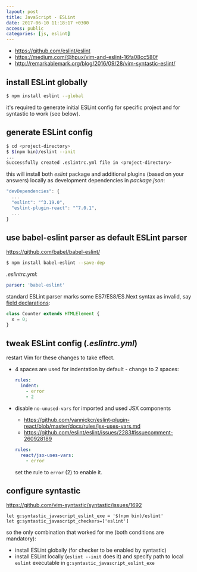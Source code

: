 ```yaml
---
layout: post
title: JavaScript - ESLint
date: 2017-06-10 11:18:17 +0300
access: public
categories: [js, eslint]
---
```


<!-- more -->

- <https://github.com/eslint/eslint>
- <https://medium.com/@hpux/vim-and-eslint-16fa08cc580f>
- <http://remarkablemark.org/blog/2016/09/28/vim-syntastic-eslint/>

## install ESLint globally

```sh
$ npm install eslint --global
```

it's required to generate initial ESLint config for specific project
and for syntastic to work (see below).

## generate ESLint config

```sh
$ cd <project-directory>
$ $(npm bin)/eslint --init
...
Successfully created .eslintrc.yml file in <project-directory>
```

this will install both _eslint_ package and additional plugins (based
on your answers) locally as development dependencies in _package.json_:

```javascript
"devDependencies": {
  ...
  "eslint": "^3.19.0",
  "eslint-plugin-react": "^7.0.1",
  ...
}
```

## use babel-eslint parser as default ESLint parser

<https://github.com/babel/babel-eslint/>

```sh
$ npm install babel-eslint --save-dep
```

_.eslintrc.yml_:

```yaml
parser: 'babel-eslint'
```

standard ESLint parser marks some ES7/ES8/ES.Next syntax as invalid, say
[field declarations](https://github.com/tc39/proposal-class-fields):

```javascript
class Counter extends HTMLElement {
  x = 0;
}
```

## tweak ESLint config (_.eslintrc.yml_)

restart Vim for these changes to take effect.

- 4 spaces are used for indentation by default - change to 2 spaces:

  ```yaml
  rules:
    indent:
      - error
      - 2
  ```

- disable `no-unused-vars` for imported and used JSX components

  - <https://github.com/yannickcr/eslint-plugin-react/blob/master/docs/rules/jsx-uses-vars.md>
  - <https://github.com/eslint/eslint/issues/2283#issuecomment-260928189>

  ```yaml
  rules:
    react/jsx-uses-vars:
      - error
  ```

  set the rule to `error` (2) to enable it.

## configure syntastic

<https://github.com/vim-syntastic/syntastic/issues/1692>

```vim
let g:syntastic_javascript_eslint_exe = '$(npm bin)/eslint'
let g:syntastic_javascript_checkers=['eslint']
```

so the only combination that worked for me (both conditions are mandatory):

- install ESLint globally (for checker to be enabled by syntastic)
- install ESLint locally (`eslint --init` does it) and specify path
  to local `eslint` executable in `g:syntastic_javascript_eslint_exe`
